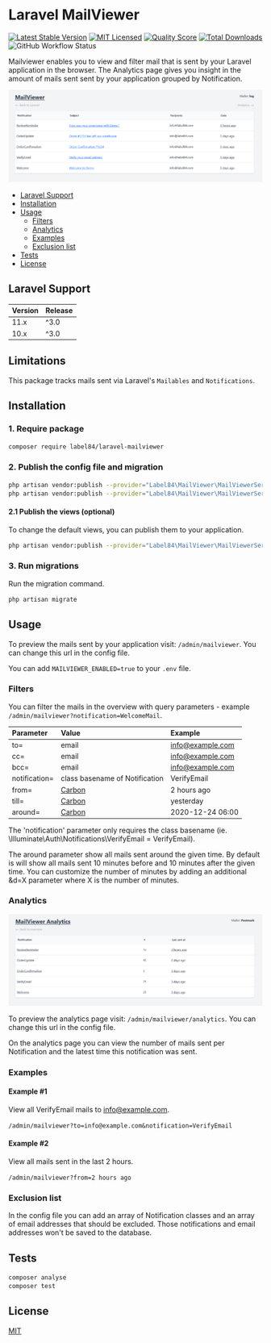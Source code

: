 # Laravel MailViewer

[![Latest Stable Version](https://poser.pugx.org/label84/laravel-mailviewer/v/stable?style=flat-square)](https://packagist.org/packages/label84/laravel-mailviewer)
[![MIT Licensed](https://img.shields.io/badge/license-MIT-brightgreen.svg?style=flat-square)](LICENSE)
[![Quality Score](https://img.shields.io/scrutinizer/g/label84/laravel-mailviewer.svg?style=flat-square)](https://scrutinizer-ci.com/g/label84/laravel-mailviewer)
[![Total Downloads](https://img.shields.io/packagist/dt/label84/laravel-mailviewer.svg?style=flat-square)](https://packagist.org/packages/label84/laravel-mailviewer)
![GitHub Workflow Status](https://img.shields.io/github/actions/workflow/status/label84/laravel-mailviewer/run-tests.yml?branch=master&style=flat-square)

Mailviewer enables you to view and filter mail that is sent by your Laravel application in the browser. The Analytics page gives you insight in the amount of mails sent sent by your application grouped by Notification.

![MailViewer screenshot](./docs/screenshot-default.png?raw=true "MailViewer Screenshot")

- [Laravel Support](#laravel-support)
- [Installation](#installation)
- [Usage](#usage)
  - [Filters](#filters)
  - [Analytics](#analytics)
  - [Examples](#examples)
  - [Exclusion list](#exclusion-list)
- [Tests](#tests)
- [License](#license)

## Laravel Support

| Version | Release |
|---------|---------|
| 11.x    | ^3.0    |
| 10.x    | ^3.0    |

## Limitations

This package tracks mails sent via Laravel's `Mailables` and `Notifications`.

## Installation

### 1. Require package

```sh
composer require label84/laravel-mailviewer
```

### 2. Publish the config file and migration

```sh
php artisan vendor:publish --provider="Label84\MailViewer\MailViewerServiceProvider" --tag="config"
php artisan vendor:publish --provider="Label84\MailViewer\MailViewerServiceProvider" --tag="migrations"
```

#### 2.1 Publish the views (optional)

To change the default views, you can publish them to your application.

```sh
php artisan vendor:publish --provider="Label84\MailViewer\MailViewerServiceProvider" --tag="views"
```

### 3. Run migrations

Run the migration command.

```sh
php artisan migrate
```

## Usage

To preview the mails sent by your application visit: `/admin/mailviewer`. You can change this url in the config file.

You can add `MAILVIEWER_ENABLED=true` to your `.env` file.

### Filters

You can filter the mails in the overview with query parameters - example `/admin/mailviewer?notification=WelcomeMail`.

| Parameter     | Value                                    | Example           |
|:--------------|:-----------------------------------------|:------------------|
| to=           | email                                    | [info@example.com](info@example.com)  |
| cc=           | email                                    | [info@example.com](info@example.com)  |
| bcc=          | email                                    | [info@example.com](info@example.com)  |
| notification= | class basename of Notification           | VerifyEmail       |
| from=         | [Carbon](https://carbon.nesbot.com/docs) | 2 hours ago       |
| till=         | [Carbon](https://carbon.nesbot.com/docs) | yesterday         |
| around=       | [Carbon](https://carbon.nesbot.com/docs) | 2020-12-24 06:00  |

The 'notification' parameter only requires the class basename (ie. \Illuminate\Auth\Notifications\VerifyEmail = VerifyEmail).

The around parameter show all mails sent around the given time. By default is will show all mails sent 10 minutes before and 10 minutes after the given time. You can customize the number of minutes by adding an additional &d=X parameter where X is the number of minutes.

### Analytics

![MailViewer Analytics screenshot](./docs/screenshot-analytics.png?raw=true "MailViewer Analytics Screenshot")

To preview the analytics page visit: `/admin/mailviewer/analytics`. You can change this url in the config file.

On the analytics page you can view the number of mails sent per Notification and the latest time this notification was sent.

### Examples

#### Example #1

View all VerifyEmail mails to [info@example.com](info@example.com).

`/admin/mailviewer?to=info@example.com&notification=VerifyEmail`

#### Example #2

View all mails sent in the last 2 hours.

`/admin/mailviewer?from=2 hours ago`

### Exclusion list

In the config file you can add an array of Notification classes and an array of email addresses that should be excluded. Those notifications and email addresses won't be saved to the database.

## Tests

```sh
composer analyse
composer test
```

## License

[MIT](https://opensource.org/licenses/MIT)
